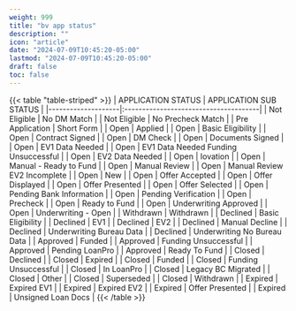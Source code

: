 ```yaml
---
weight: 999
title: "bv app status"
description: ""
icon: "article"
date: "2024-07-09T10:45:20-05:00"
lastmod: "2024-07-09T10:45:20-05:00"
draft: false
toc: false
---
```


{{< table "table-striped" >}}
| APPLICATION STATUS | APPLICATION SUB STATUS               |
|--------------------|:--------------------------------------|
| Not Eligible       | No DM Match                          |
| Not Eligible       | No Precheck Match                    |
| Pre Application    | Short Form                           |
| Open               | Applied                              |
| Open               | Basic Eligibility                    |
| Open               | Contract Signed                      |
| Open               | DM Check                             |
| Open               | Documents Signed                     |
| Open               | EV1 Data Needed                      |
| Open               | EV1 Data Needed Funding Unsuccessful |
| Open               | EV2 Data Needed                      |
| Open               | Iovation                             |
| Open               | Manual - Ready to Fund               |
| Open               | Manual Review                        |
| Open               | Manual Review EV2 Incomplete         |
| Open               | New                                  |
| Open               | Offer Accepted                       |
| Open               | Offer Displayed                      |
| Open               | Offer Presented                      |
| Open               | Offer Selected                       |
| Open               | Pending Bank Information             |
| Open               | Pending Verification                 |
| Open               | Precheck                             |
| Open               | Ready to Fund                        |
| Open               | Underwriting Approved                |
| Open               | Underwriting - Open                  |
| Withdrawn          | Withdrawn                            |
| Declined           | Basic Eligibility                    |
| Declined           | EV1                                  |
| Declined           | EV2                                  |
| Declined           | Manual Decline                       |
| Declined           | Underwriting Bureau Data             |
| Declined           | Underwriting No Bureau Data          |
| Approved           | Funded                               |
| Approved           | Funding Unsuccessful                 |
| Approved           | Pending LoanPro                      |
| Approved           | Ready To Fund                        |
| Closed             | Declined                             |
| Closed             | Expired                              |
| Closed             | Funded                               |
| Closed             | Funding Unsuccessful                 |
| Closed             | In LoanPro                           |
| Closed             | Legacy BC Migrated                   |
| Closed             | Other                                |
| Closed             | Superseded                           |
| Closed             | Withdrawn                            |
| Expired            | Expired EV1                          |
| Expired            | Expired EV2                          |
| Expired            | Offer Presented                      |
| Expired            | Unsigned Loan Docs                   |
{{< /table >}}
